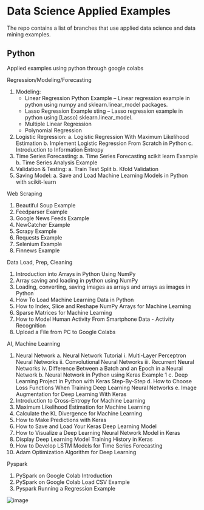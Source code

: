 # Data Science Applied Examples

The repo contains a list of branches that use applied data science and data mining examples.

## Python 
Applied examples using python through google colabs

Regression/Modeling/Forecasting

1.	Modeling:
     * Linear Regression Python Example – Linear regression example in python using numpy and sklearn.linear_model packages.
     * Lasso Regression Example sting – Lasso regression example in python using [Lasso] sklearn.linear_model. 
     * Multiple Linear Regression
     * Polynomial Regression
2.	Logistic Regression:
a.	Logistic Regression With Maximum Likelihood Estimation
b.	Implement Logistic Regression From Scratch in Python
c.	Introduction to Information Entropy
3.	Time Series Forecasting:
a.	Time Series Forecasting scikit learn Example
b.	Time Series Analysis Example
4.	Validation & Testing:
a.	Train Test Split
b.	Kfold Validation  
5.	Saving Model:
a.	Save and Load Machine Learning Models in Python with scikit-learn



Web Scraping
1.	Beautiful Soup Example
2.	Feedparser Example
3.	Google News Feeds Example
4.	NewCatcher Example
5.	Scrapy Example
6.	Requests Example
7.	Selenium Example
8.	Finnews Example

Data Load, Prep, Cleaning
1.	Introduction into Arrays in Python Using NumPy
2.	Array saving and loading in python using NumPy
3.	Loading, converting, saving images as arrays and arrays as images in Python
4.	How To Load Machine Learning Data in Python
5.	How to Index, Slice and Reshape NumPy Arrays for Machine Learning
6.	Sparse Matrices for Machine Learning
7.	How to Model Human Activity From Smartphone Data - Activity Recognition
8.	Upload a File from PC to Google Colabs


AI, Machine Learning
1.	Neural Network
a.	Neural Network Tutorial
i.	Multi-Layer Perceptron Neural Networks
ii.	Convolutional Neural Networks
iii.	Recurrent Neural Networks
iv.	Difference Between a Batch and an Epoch in a Neural Network
b.	Neural Network in Python using Keras Example 1
c.	Deep Learning Project in Python with Keras Step-By-Step
d.	How to Choose Loss Functions When Training Deep Learning Neural Networks
e.	Image Augmentation for Deep Learning With Keras
2.	Introduction to Cross-Entropy for Machine Learning
3.	Maximum Likelihood Estimation for Machine Learning
4.	Calculate the KL Divergence for Machine Learning
5.	How to Make Predictions with Keras
6.	How to Save and Load Your Keras Deep Learning Model
7.	How to Visualize a Deep Learning Neural Network Model in Keras
8.	Display Deep Learning Model Training History in Keras
9.	How to Develop LSTM Models for Time Series Forecasting
10.	Adam Optimization Algorithm for Deep Learning


Pyspark
1.	PySpark on Google Colab Introduction
2.	PySpark on Google Colab Load CSV Example
3.	Pyspark Running a Regression Example


![image](https://user-images.githubusercontent.com/11841689/161177119-615e8fb4-b17f-4293-8b97-4ac0c994a4f8.png)


